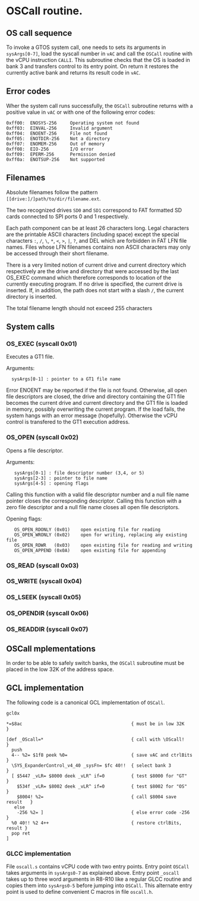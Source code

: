 

# OSCall routine.



## OS call sequence

To invoke a GTOS system call, one needs to sets its
arguments in `sysArgs[0-7]`, load the syscall number in `vAC`
and call the `OSCall` routine with the vCPU instruction `CALLI`.
This subroutine checks that the OS is loaded in bank 3
and transfers control to its entry point. On return it restores
the currently active bank and returns its result code in `vAC`.

## Error codes

Wher the system call runs successfully, the `OSCall` subroutine returns
with a positive value in `vAC` or with one of the following error codes:
```
0xff00:  ENOSYS-256     Operating system not found
0xff03:  EINVAL-256     Invalid argument
0xff04:  ENOENT-256     File not found
0xff05:  ENOTDIR-256    Not a directory
0xff07:  ENOMEM-256     Out of memory
0xff08:  EIO-256        I/O error
0xff09:  EPERM-256      Permission denied
0xff0a:  ENOTSUP-256    Not supported
```

## Filenames

Absolute filenames follow the pattern `[[drive:]/]path/to/dir/filename.ext`.

The two recognized drives `SD0` and `SD1` correspond to FAT formatted 
SD cards connected to SPI ports 0 and 1 respectively.

Each path component can be at least 26 characters long. Legal characters
are the printable ASCII characters (including space) except the special
characters `:`, `/`, `\`, `*`, `<`, `>`, `|`, `?`, and DEL which are
forbidden in FAT LFN file names. Files whose LFN filenames contains 
non ASCII characters may only be accessed through their short filename.

There is a very limited notion of current drive and current directory which
respectively are the drive and directory that were accessed by the last OS_EXEC 
command which therefore corresponds to location of the currently executing program.
If no drive is specified, the current drive is inserted. If, in addition, the path
does not start with a slash `/`, the current directory is inserted.

The total filename length should not exceed 255 characters

## System calls

### OS_EXEC (syscall 0x01)

Executes a GT1 file.

Arguments:
```
  sysArgs[0-1] : pointer to a GT1 file name
```

Error ENOENT may be reported if the file is not found.
Otherwise, all open file descriptors are closed, the drive and directory containing 
the GT1 file becomes the current drive and current directory and the GT1 file is loaded
in memory, possibly overwriting the current program. If the load
fails, the system hangs with an error message (hopefully). Otherwise
the vCPU control is transfered to the GT1 execution address.

### OS_OPEN (syscall 0x02)

Opens a file descriptor.

Arguments:
```
   sysArgs[0-1] : file descriptor number (3,4, or 5)
   sysArgs[2-3] : pointer to file name
   sysArgs[4-5] : opening flags
```
Calling this function with a valid file descriptor number and 
a null file name pointer closes the corresponding descriptor.
Calling this function with a zero file descriptor and 
a null file name closes all open file descriptors.

Opening flags:
```
   OS_OPEN_RDONLY (0x01)    open existing file for reading
   OS_OPEN_WRONLY (0x02)    open for writing, replacing any existing file
   OS_OPEN_RDWR   (0x03)    open existing file for reading and writing
   OS_OPEN_APPEND (0x0A)    open existing file for appending
```



### OS_READ (syscall 0x03)

### OS_WRITE (syscall 0x04)

### OS_LSEEK (syscall 0x05)

### OS_OPENDIR (syscall 0x06)

### OS_READDIR (syscall 0x07)





## OSCall mplementations

In order to be able to safely switch banks, the `OSCall` subroutine 
must be placed in the low 32K of the address space. 

## GCL implementation

The following code is a canonical GCL implementation of `OSCall`.

```
gcl0x

*=$8ac                                         { must be in low 32K       }

[def _OScall=*                                 { call with \OScall!       }
  push
  4-- %2= $1f8 peek %0=                        { save vAC and ctrlBits    }
  \SYS_ExpanderControl_v4_40 _sysFn= $fc 40!!  { select bank 3            }
  [ $5447 _vLR= $8000 deek _vLR^ if=0          { test $8000 for "GT"      }
    $534f _vLR= $8002 deek _vLR^ if=0          { test $8002 for "OS"      }
    $8004! %2=                                 { call $8004 save result   }
   else
    -256 %2= ]                                 { else error code -256     }
  %0 40!! %2 4++                               { restore ctrlBits, result }
  pop ret
]
```

### GLCC implementation

File  `oscall.s` contains vCPU code with two entry points. 
Entry point `OSCall` takes arguments in `sysArgs0-7` as explained above.
Entry point `_oscall` takes up to three word arguments in R8-R10 like
a regular GLCC routine and copies them into `sysArgs0-5` 
before jumping into `OSCall`.  This alternate entry point is used
to define convenient C macros in file `oscall.h`.

